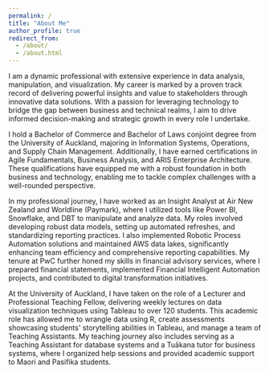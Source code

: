 ```yaml
---
permalink: /
title: "About Me"
author_profile: true
redirect_from: 
  - /about/
  - /about.html
---
```


I am a dynamic professional with extensive experience in data analysis, manipulation, and visualization. My career is marked by a proven track record of delivering powerful insights and value to stakeholders through innovative data solutions. With a passion for leveraging technology to bridge the gap between business and technical realms, I aim to drive informed decision-making and strategic growth in every role I undertake.

I hold a Bachelor of Commerce and Bachelor of Laws conjoint degree from the University of Auckland, majoring in Information Systems, Operations, and Supply Chain Management. Additionally, I have earned certifications in Agile Fundamentals, Business Analysis, and ARIS Enterprise Architecture. These qualifications have equipped me with a robust foundation in both business and technology, enabling me to tackle complex challenges with a well-rounded perspective.

In my professional journey, I have worked as an Insight Analyst at Air New Zealand and Worldline (Paymark), where I utilized tools like Power BI, Snowflake, and DBT to manipulate and analyze data. My roles involved developing robust data models, setting up automated refreshes, and standardizing reporting practices. I also implemented Robotic Process Automation solutions and maintained AWS data lakes, significantly enhancing team efficiency and comprehensive reporting capabilities. My tenure at PwC further honed my skills in financial advisory services, where I prepared financial statements, implemented Financial Intelligent Automation projects, and contributed to digital transformation initiatives.

At the University of Auckland, I have taken on the role of a Lecturer and Professional Teaching Fellow, delivering weekly lectures on data visualization techniques using Tableau to over 120 students. This academic role has allowed me to wrangle data using R, create assessments showcasing students' storytelling abilities in Tableau, and manage a team of Teaching Assistants. My teaching journey also includes serving as a Teaching Assistant for database systems and a Tuākana tutor for business systems, where I organized help sessions and provided academic support to Maori and Pasifika students.
